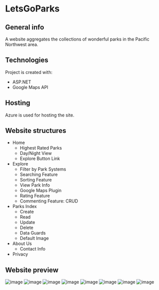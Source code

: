 # LetsGoParks

## General info
A website aggregates the collections of wonderful parks in the Pacific Northwest area. 

## Technologies
Project is created with:
* ASP.NET
* Google Maps API

## Hosting
Azure is used for hosting the site.

## Website structures
* Home
    - Highest Rated Parks
    - Day/Night View
    - Explore Button Link
* Explore
    - Filter by Park Systems
    - Searching Feature
    - Sorting Feature
    - View Park Info
    - Google Maps Plugin
    - Rating Feature
    - Commenting Feature: CRUD
* Parks Index
    - Create
    - Read
    - Update
    - Delete
    - Data Guards
    - Default Image
* About Us
    - Contact Info
* Privacy

## Website preview
![image](https://github.com/lmeng25/LetsGoParks/assets/98987608/a0616484-851b-430f-bb82-299f8b15f663)
![image](https://github.com/lmeng25/LetsGoParks/assets/98987608/bd07c88a-00b7-4915-9c71-e6b1ba08521d)
![image](https://github.com/lmeng25/LetsGoParks/assets/98987608/467eda6d-ab0d-4a14-8287-603970bc6058)
![image](https://github.com/lmeng25/LetsGoParks/assets/98987608/56a64ea0-c680-425b-aa16-0621b944ec6a)
![image](https://github.com/lmeng25/LetsGoParks/assets/98987608/58627c9e-d1c8-45c4-a453-846516849888)
![image](https://github.com/lmeng25/LetsGoParks/assets/98987608/138d3136-7240-453e-9cc7-af7eb0c5c86c)
![image](https://github.com/lmeng25/LetsGoParks/assets/98987608/975f96fb-812a-45a5-bc7a-fd544cdab6ac)
![image](https://github.com/lmeng25/LetsGoParks/assets/98987608/4c90eca3-0efe-4aef-9fd2-4941653d4c5d)
